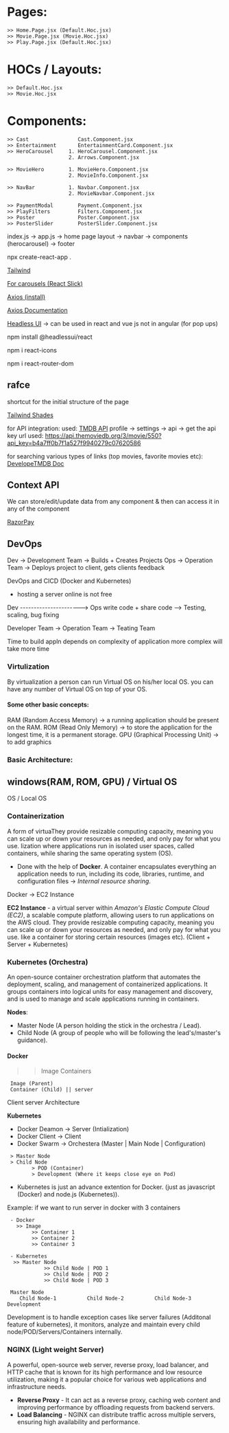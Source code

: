 # Pages:
    >> Home.Page.jsx (Default.Hoc.jsx)
    >> Movie.Page.jsx (Movie.Hoc.jsx)
    >> Play.Page.jsx (Default.Hoc.jsx)

# HOCs / Layouts:
    >> Default.Hoc.jsx
    >> Movie.Hoc.jsx

# Components:
    >> Cast                Cast.Component.jsx
    >> Entertainment       EntertainmentCard.Component.jsx
    >> HeroCarousel     1. HeroCarousel.Component.jsx
                        2. Arrows.Component.jsx

    >> MovieHero        1. MovieHero.Component.jsx
                        2. MovieInfo.Component.jsx

    >> NavBar           1. Navbar.Component.jsx
                        2. MovieNavbar.Component.jsx

    >> PaymentModal        Payment.Component.jsx
    >> PlayFilters         Filters.Component.jsx
    >> Poster              Poster.Component.jsx
    >> PosterSlider        PosterSlider.Component.jsx

index.js -> app.js -> home page 
layout -> navbar -> components (herocarousel) -> footer

npx create-react-app .

[Tailwind](https://tailwindcss.com/docs/installation)

[For carousels (React Slick)](https://react-slick.neostack.com/)

<!--& Axios is for connecting front-end and back-end (connect to APIs)  -->
[Axios (install)](https://www.npmjs.com/package/axios)

[Axios Documentation](https://axios-http.com/docs/intro)

[Headless UI](https://headlessui.com/) -> can be used in react and vue js not in angular (for pop ups)

npm install @headlessui/react

<!--^ React icons: -->
npm i react-icons

npm i react-router-dom

## rafce
shortcut for the initial structure of the page

[Tailwind Shades](https://www.tailwindshades.com/)


for API integration: 
used: [TMDB API](https://www.themoviedb.org/settings/api)
profile -> settings -> api -> get the api key
url used: https://api.themoviedb.org/3/movie/550?api_key=b4a7ff0b7f1a527f9940279c07620586

for searching various types of links (top movies, favorite movies etc): [DevelopeTMDB Doc](https://developer.themoviedb.org/docs/getting-started)

 ## Context API
 We can store/edit/update data from any component & then can access it in any of the component

 [RazorPay](https://razorpay.com/)


 ## DevOps
 Dev -> Development Team -> Builds + Creates Projects
 Ops -> Operation Team -> Deploys project to client, gets clients feedback

 DevOps and CICD (Docker and Kubernetes)
 - hosting a server online is not free

 Dev ----------------------> Ops
 write code + share code --> Testing, scaling, bug fixing

 Developer Team -> Operation Team -> Teating Team

 Time to build appln depends on complexity of application 
 more complex will take more time

 ### Virtulization
 By virtualization a person can run Virtual OS on his/her local OS.
 you can have any number of Virtual OS on top of your OS.

#### Some other basic concepts:
 RAM (Random Access Memory) -> a running application should be present on the RAM.
 ROM (Read Only Memory) -> to store the application for the longest time, it is a permanent storage.
 GPU (Graphical Processing Unit) -> to add graphics

### Basic Architecture:
 windows(RAM, ROM, GPU) / Virtual OS
 ------------------------------------
 OS                     / Local OS

 ### Containerization
 A form of virtuaThey provide resizable computing capacity, meaning you can scale up or down your resources as needed, and only pay for what you use. lization where applications run in isolated user spaces, called containers, while sharing the same operating system (OS). 
 - Done with the help of **Docker**.
 A container encapsulates everything an application needs to run, including its code, libraries, runtime, and configuration files -> *Internal resource sharing*.

 Docker -> EC2 Instance

 **EC2 Instance** - a virtual server within *Amazon's Elastic Compute Cloud (EC2)*, a scalable compute platform, allowing users to run applications on the AWS cloud. They provide resizable computing capacity, meaning you can scale up or down your resources as needed, and only pay for what you use. 
 like a container for storing certain resources (images etc). (Client + Server + Kubernetes)

 ### Kubernetes (Orchestra)
 An open-source container orchestration platform that automates the deployment, scaling, and management of containerized applications. It groups containers into logical units for easy management and discovery, and is used to manage and scale applications running in containers. 

 **Nodes**:
 - Master Node (A person holding the stick in the orchestra / Lead).
 - Child Node (A group of people who will be following the lead's/master's guidance).

 #### Docker
 >> Image
 >> Containers

```
 Image (Parent)
 Container (Child) || server
```

 Client server Architecture

 **Kubernetes**
 - Docker Deamon -> Server (Intialization)
 - Docker Client -> Client
 - Docker Swarm -> Orchestera (Master | Main Node | Configuration)

```
 > Master Node
 > Child Node
        > POD (Container)
        > Development (Where it keeps close eye on Pod)
```

 * Kubernetes is just an advance extention for Docker. (just as javascript (Docker) and node.js (Kubernetes)).

 Example: if we want to run server in docker with 3 containers 

```
 - Docker 
   >> Image
        >> Container 1
        >> Container 2
        >> Container 3

 - Kubernetes
  >> Master Node
            >> Child Node | POD 1  
            >> Child Node | POD 2 
            >> Child Node | POD 3

 Master Node 
    Child Node-1          Child Node-2          Child Node-3        Development
```

Development is to handle exception cases like server failures (Additonal feature of kubernetes), it monitors, analyze and maintain every child node/POD/Servers/Containers internally.

 ### NGINX (Light weight Server)
 A powerful, open-source web server, reverse proxy, load balancer, and HTTP cache that is known for its high performance and low resource utilization, making it a popular choice for various web applications and infrastructure needs. 

 - **Reverse Proxy** - It can act as a reverse proxy, caching web content and improving performance by offloading requests from backend servers. 
 - **Load Balancing** - NGINX can distribute traffic across multiple servers, ensuring high availability and performance. 
